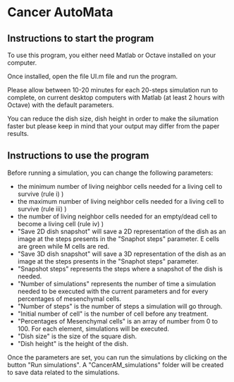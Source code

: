 # Cancer AutoMata

## Instructions to start the program

To use this program, you either need Matlab or Octave installed on your computer.

Once installed, open the file UI.m file and run the program.

Please allow between 10-20 minutes for each 20-steps simulation run to complete, on current
 desktop computers with Matlab (at least 2 hours with Octave) with the default parameters.

You can reduce the dish size, dish height in order to make the silumation faster but please
 keep in mind that your output may differ from the paper results.


## Instructions to use the program

Before running a simulation, you can change the following parameters:
* the minimum number of living neighbor cells needed for a living cell to survive (rule i) )
* the maximum number of living neighbor cells needed for a living cell to survive (rule iii) )
* the number of living neighbor cells needed for an empty/dead cell to become a living cell (rule iv) )
* "Save 2D dish snapshot" will save a 2D representation of the dish as an image at the steps presents in the "Snaphot steps" parameter. E cells are green while M cells are red.
* "Save 3D dish snapshot" will save a 3D representation of the dish as an image at the steps presents in the "Snaphot steps" parameter.
* "Snapshot steps" represents the steps where a snapshot of the dish is needed.
* "Number of simulations" represents the number of time a simulation needed to be executed with the current parameters and for every percentages of mesenchymal cells.
* "Number of steps" is the number of steps a simulation will go through.
* "Initial number of cell" is the number of cell before any treatment.
* "Percentages of Mesenchymal cells" is an array of number from 0 to 100. For each element, simulations will be executed.
* "Dish size" is the size of the square dish.
* "Dish height" is the height of the dish.

Once the parameters are set, you can run the simulations by clicking on the button "Run simulations". A "CancerAM_simulations" folder will be created to save data related to the simulations.
